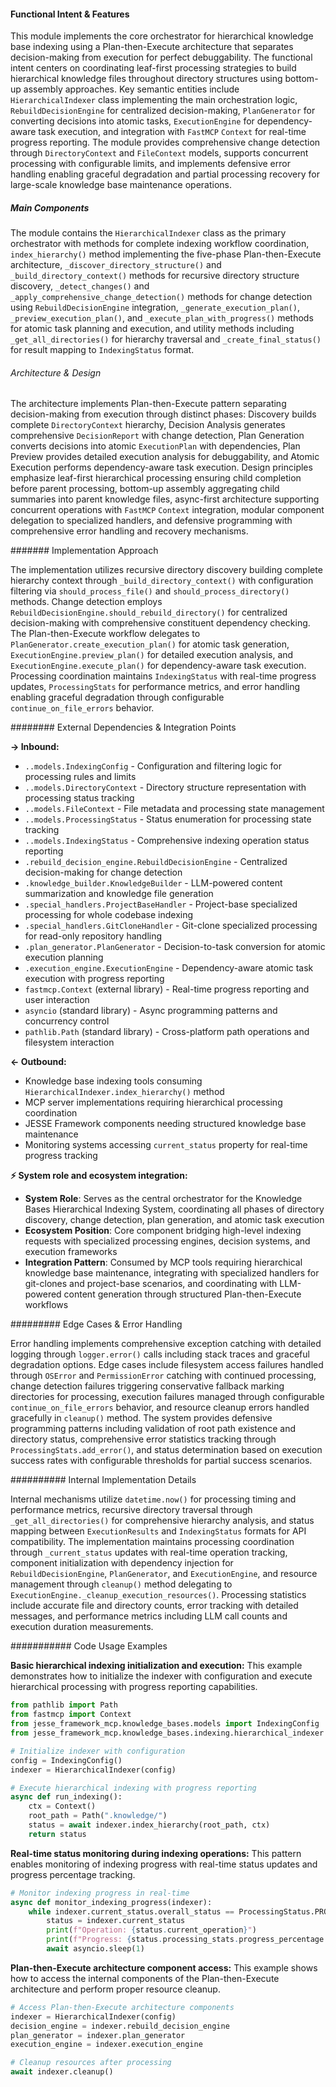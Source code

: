 <!-- CACHE_METADATA_START -->
<!-- Source File: {PROJECT_ROOT}/jesse-framework-mcp/jesse_framework_mcp/knowledge_bases/indexing/hierarchical_indexer.py -->
<!-- Cached On: 2025-07-06T20:56:51.157555 -->
<!-- Source Modified: 2025-07-06T20:36:29.172897 -->
<!-- Cache Version: 1.0 -->
<!-- CACHE_METADATA_END -->

#### Functional Intent & Features

This module implements the core orchestrator for hierarchical knowledge base indexing using a Plan-then-Execute architecture that separates decision-making from execution for perfect debuggability. The functional intent centers on coordinating leaf-first processing strategies to build hierarchical knowledge files throughout directory structures using bottom-up assembly approaches. Key semantic entities include `HierarchicalIndexer` class implementing the main orchestration logic, `RebuildDecisionEngine` for centralized decision-making, `PlanGenerator` for converting decisions into atomic tasks, `ExecutionEngine` for dependency-aware task execution, and integration with `FastMCP` `Context` for real-time progress reporting. The module provides comprehensive change detection through `DirectoryContext` and `FileContext` models, supports concurrent processing with configurable limits, and implements defensive error handling enabling graceful degradation and partial processing recovery for large-scale knowledge base maintenance operations.

##### Main Components

The module contains the `HierarchicalIndexer` class as the primary orchestrator with methods for complete indexing workflow coordination, `index_hierarchy()` method implementing the five-phase Plan-then-Execute architecture, `_discover_directory_structure()` and `_build_directory_context()` methods for recursive directory structure discovery, `_detect_changes()` and `_apply_comprehensive_change_detection()` methods for change detection using `RebuildDecisionEngine` integration, `_generate_execution_plan()`, `_preview_execution_plan()`, and `_execute_plan_with_progress()` methods for atomic task planning and execution, and utility methods including `_get_all_directories()` for hierarchy traversal and `_create_final_status()` for result mapping to `IndexingStatus` format.

###### Architecture & Design

The architecture implements Plan-then-Execute pattern separating decision-making from execution through distinct phases: Discovery builds complete `DirectoryContext` hierarchy, Decision Analysis generates comprehensive `DecisionReport` with change detection, Plan Generation converts decisions into atomic `ExecutionPlan` with dependencies, Plan Preview provides detailed execution analysis for debuggability, and Atomic Execution performs dependency-aware task execution. Design principles emphasize leaf-first hierarchical processing ensuring child completion before parent processing, bottom-up assembly aggregating child summaries into parent knowledge files, async-first architecture supporting concurrent operations with `FastMCP` `Context` integration, modular component delegation to specialized handlers, and defensive programming with comprehensive error handling and recovery mechanisms.

####### Implementation Approach

The implementation utilizes recursive directory discovery building complete hierarchy context through `_build_directory_context()` with configuration filtering via `should_process_file()` and `should_process_directory()` methods. Change detection employs `RebuildDecisionEngine.should_rebuild_directory()` for centralized decision-making with comprehensive constituent dependency checking. The Plan-then-Execute workflow delegates to `PlanGenerator.create_execution_plan()` for atomic task generation, `ExecutionEngine.preview_plan()` for detailed execution analysis, and `ExecutionEngine.execute_plan()` for dependency-aware task execution. Processing coordination maintains `IndexingStatus` with real-time progress updates, `ProcessingStats` for performance metrics, and error handling enabling graceful degradation through configurable `continue_on_file_errors` behavior.

######## External Dependencies & Integration Points

**→ Inbound:**
- `..models.IndexingConfig` - Configuration and filtering logic for processing rules and limits
- `..models.DirectoryContext` - Directory structure representation with processing status tracking
- `..models.FileContext` - File metadata and processing state management
- `..models.ProcessingStatus` - Status enumeration for processing state tracking
- `..models.IndexingStatus` - Comprehensive indexing operation status reporting
- `.rebuild_decision_engine.RebuildDecisionEngine` - Centralized decision-making for change detection
- `.knowledge_builder.KnowledgeBuilder` - LLM-powered content summarization and knowledge file generation
- `.special_handlers.ProjectBaseHandler` - Project-base specialized processing for whole codebase indexing
- `.special_handlers.GitCloneHandler` - Git-clone specialized processing for read-only repository handling
- `.plan_generator.PlanGenerator` - Decision-to-task conversion for atomic execution planning
- `.execution_engine.ExecutionEngine` - Dependency-aware atomic task execution with progress reporting
- `fastmcp.Context` (external library) - Real-time progress reporting and user interaction
- `asyncio` (standard library) - Async programming patterns and concurrency control
- `pathlib.Path` (standard library) - Cross-platform path operations and filesystem interaction

**← Outbound:**
- Knowledge base indexing tools consuming `HierarchicalIndexer.index_hierarchy()` method
- MCP server implementations requiring hierarchical processing coordination
- JESSE Framework components needing structured knowledge base maintenance
- Monitoring systems accessing `current_status` property for real-time progress tracking

**⚡ System role and ecosystem integration:**
- **System Role**: Serves as the central orchestrator for the Knowledge Bases Hierarchical Indexing System, coordinating all phases of directory discovery, change detection, plan generation, and atomic task execution
- **Ecosystem Position**: Core component bridging high-level indexing requests with specialized processing engines, decision systems, and execution frameworks
- **Integration Pattern**: Consumed by MCP tools requiring hierarchical knowledge base maintenance, integrating with specialized handlers for git-clones and project-base scenarios, and coordinating with LLM-powered content generation through structured Plan-then-Execute workflows

######### Edge Cases & Error Handling

Error handling implements comprehensive exception catching with detailed logging through `logger.error()` calls including stack traces and graceful degradation options. Edge cases include filesystem access failures handled through `OSError` and `PermissionError` catching with continued processing, change detection failures triggering conservative fallback marking directories for processing, execution failures managed through configurable `continue_on_file_errors` behavior, and resource cleanup errors handled gracefully in `cleanup()` method. The system provides defensive programming patterns including validation of root path existence and directory status, comprehensive error statistics tracking through `ProcessingStats.add_error()`, and status determination based on execution success rates with configurable thresholds for partial success scenarios.

########## Internal Implementation Details

Internal mechanisms utilize `datetime.now()` for processing timing and performance metrics, recursive directory traversal through `_get_all_directories()` for comprehensive hierarchy analysis, and status mapping between `ExecutionResults` and `IndexingStatus` formats for API compatibility. The implementation maintains processing coordination through `_current_status` updates with real-time operation tracking, component initialization with dependency injection for `RebuildDecisionEngine`, `PlanGenerator`, and `ExecutionEngine`, and resource management through `cleanup()` method delegating to `ExecutionEngine._cleanup_execution_resources()`. Processing statistics include accurate file and directory counts, error tracking with detailed messages, and performance metrics including LLM call counts and execution duration measurements.

########### Code Usage Examples

**Basic hierarchical indexing initialization and execution:** This example demonstrates how to initialize the indexer with configuration and execute hierarchical processing with progress reporting capabilities.

```python
from pathlib import Path
from fastmcp import Context
from jesse_framework_mcp.knowledge_bases.models import IndexingConfig
from jesse_framework_mcp.knowledge_bases.indexing.hierarchical_indexer import HierarchicalIndexer

# Initialize indexer with configuration
config = IndexingConfig()
indexer = HierarchicalIndexer(config)

# Execute hierarchical indexing with progress reporting
async def run_indexing():
    ctx = Context()
    root_path = Path(".knowledge/")
    status = await indexer.index_hierarchy(root_path, ctx)
    return status
```

**Real-time status monitoring during indexing operations:** This pattern enables monitoring of indexing progress with real-time status updates and progress percentage tracking.

```python
# Monitor indexing progress in real-time
async def monitor_indexing_progress(indexer):
    while indexer.current_status.overall_status == ProcessingStatus.PROCESSING:
        status = indexer.current_status
        print(f"Operation: {status.current_operation}")
        print(f"Progress: {status.processing_stats.progress_percentage:.1f}%")
        await asyncio.sleep(1)
```

**Plan-then-Execute architecture component access:** This example shows how to access the internal components of the Plan-then-Execute architecture and perform proper resource cleanup.

```python
# Access Plan-then-Execute architecture components
indexer = HierarchicalIndexer(config)
decision_engine = indexer.rebuild_decision_engine
plan_generator = indexer.plan_generator
execution_engine = indexer.execution_engine

# Cleanup resources after processing
await indexer.cleanup()
```